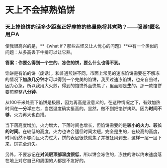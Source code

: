 # 天上不会掉熟馅饼

### 天上掉馅饼的话多少距离正好摩擦的热量能将其煮熟？——强基1匿名用户A



使我很高兴的是，**《what if？那些古怪又让人忧心的问题》**中有一个类似的问题：从多高丢下牛排可以让它熟。

**答案：你要么得到一个生的、冻住的饼，要么什么也得不到。**

馅饼是有馅的饼（废话），和普通煎饼不同，市面上常见的速冻馅饼需要在不解冻的情况下**加热几分钟**才可以得到一个完美的馅饼，我买过速冻馅饼，也亲自煎过，因为心急，所以我用大火煎，得到的馅饼外面快焦了，里面则是**生**的。那一款馅饼要煎整整**八分钟**。

从100千米处丢下馅饼是极限，因为再高是没意义的，在这种情况之下，有效加热时间在**一分半**左右，当然温度确实挺高的。显然，做不到把馅饼烤熟，因为**时间不够**，火力再大也白搭。

当下落高度增加，火力增大，下落时间也增长，但馅饼需要的是**较小的火力、较长的时间**。在较低的高度，火力也许合适但时间太短，完全是生的，在较高的高度，时间仍然不够而且火力过大，饼的表层很快就焦了并被狂风剥去，这样一层一层下来，饼完全消失。

另外，不要忘记在**对流层顶部温度很低**，所以饼会冻住的，冻住的饼以终末速度落在地上对它自己和周围的人都是不友好的。

